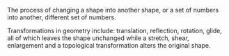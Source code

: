The process of changing a shape into another shape, or a set of numbers
into another, different set of numbers.

Transformations in geometry include: translation, reflection, rotation,
glide, all of which leaves the shape unchanged while a stretch, shear,
enlargement and a topological transformation alters the original shape.
